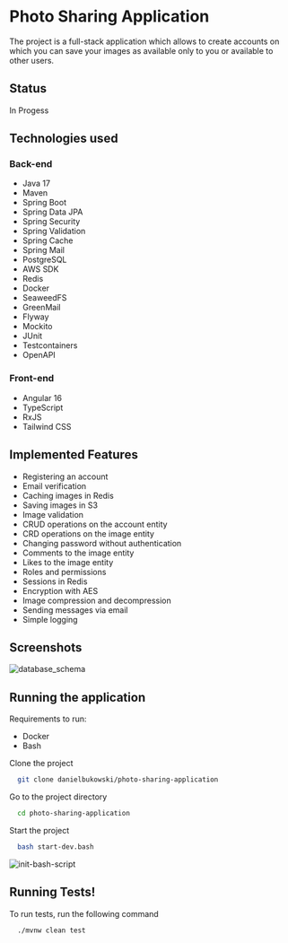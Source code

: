 # Photo Sharing Application
The project is a full-stack application which allows to create accounts on which you can save your images as available only to you or available to other users. 


## Status
In Progess


## Technologies used

### Back-end
- Java 17
- Maven
- Spring Boot
- Spring Data JPA
- Spring Security
- Spring Validation
- Spring Cache
- Spring Mail
- PostgreSQL
- AWS SDK
- Redis
- Docker
- SeaweedFS
- GreenMail
- Flyway
- Mockito
- JUnit
- Testcontainers
- OpenAPI

### Front-end

- Angular 16
- TypeScript
- RxJS
- Tailwind CSS


## Implemented Features

- Registering an account
- Email verification
- Caching images in Redis
- Saving images in S3
- Image validation
- CRUD operations on the account entity
- CRD operations on the image entity
- Changing password without authentication
- Comments to the image entity
- Likes to the image entity
- Roles and permissions
- Sessions in Redis
- Encryption with AES 
- Image compression and decompression
- Sending messages via email
- Simple logging


## Screenshots

![database_schema](https://github.com/danielbukowski/photo-sharing-application/assets/82054911/27a50a13-d2ef-4df1-a57e-0697bb512ced)


## Running the application
Requirements to run:
- Docker
- Bash

Clone the project

```bash
  git clone danielbukowski/photo-sharing-application
```

Go to the project directory

```bash
  cd photo-sharing-application
```

Start the project

```bash
  bash start-dev.bash
```

![init-bash-script](https://github.com/danielbukowski/photo-sharing-application/assets/82054911/9ffd787e-7a6a-4eec-ad2f-36ffbfe716f0)


## Running Tests!

To run tests, run the following command

```bash
  ./mvnw clean test
```
